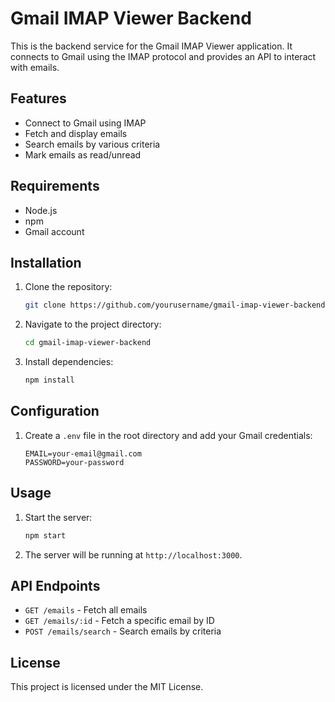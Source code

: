 # Gmail IMAP Viewer Backend

This is the backend service for the Gmail IMAP Viewer application. It connects to Gmail using the IMAP protocol and provides an API to interact with emails.

## Features

- Connect to Gmail using IMAP
- Fetch and display emails
- Search emails by various criteria
- Mark emails as read/unread

## Requirements

- Node.js
- npm
- Gmail account

## Installation

1. Clone the repository:
   ```sh
   git clone https://github.com/yourusername/gmail-imap-viewer-backend.git
   ```
2. Navigate to the project directory:
   ```sh
   cd gmail-imap-viewer-backend
   ```
3. Install dependencies:
   ```sh
   npm install
   ```

## Configuration

1. Create a `.env` file in the root directory and add your Gmail credentials:
   ```
   EMAIL=your-email@gmail.com
   PASSWORD=your-password
   ```

## Usage

1. Start the server:
   ```sh
   npm start
   ```
2. The server will be running at `http://localhost:3000`.

## API Endpoints

- `GET /emails` - Fetch all emails
- `GET /emails/:id` - Fetch a specific email by ID
- `POST /emails/search` - Search emails by criteria

## License

This project is licensed under the MIT License.
